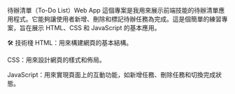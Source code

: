 待辦清單（To-Do List）Web App
這個專案是我用來展示前端技能的待辦清單應用程式。它能夠讓使用者新增、刪除和標記待辦任務為完成。這是個簡單的練習專案，旨在展示 HTML、CSS 和 JavaScript 的基本應用。

🛠 技術棧
HTML：用來構建網頁的基本結構。

CSS：用來設計網頁的樣式和佈局。

JavaScript：用來實現頁面上的互動功能，如新增任務、刪除任務和切換完成狀態。
